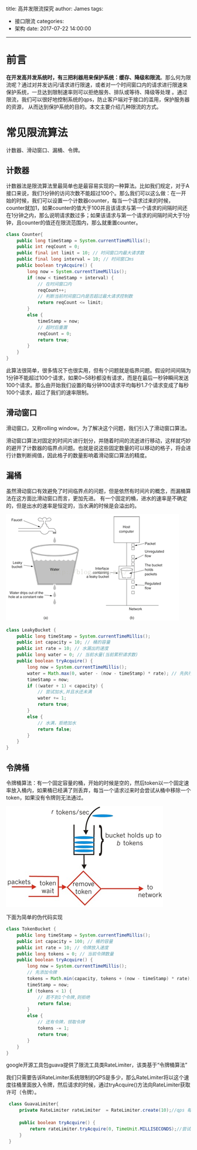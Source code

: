 title: 高并发限流探究
author: James
tags:
  - 接口限流
categories:
  - 架构
date: 2017-07-22 14:00:00
---

# 前言

**在开发高并发系统时，有三把利器用来保护系统：缓存、降级和限流**。那么何为限流呢？通过对并发访问/请求进行限速，或者对一个时间窗口内的请求进行限速来保护系统，一旦达到限制速率则可以拒绝服务、排队或等待、降级等处理 。通过限流，我们可以很好地控制系统的qps，防止客户端对于接口的滥用，保护服务器的资源， 从而达到保护系统的目的。本文主要介绍几种限流的方式。 

<!-- more -->

# 常见限流算法

计数器、滑动窗口、漏桶、令牌。 

## 计数器

计数器法是限流算法里最简单也是最容易实现的一种算法。比如我们规定，对于A接口来说，我们1分钟的访问次数不能超过100个。那么我们可以这么做：在一开始的时候，我们可以设置一个计数器counter，每当一个请求过来的时候，counter就加1，如果counter的值大于100并且该请求与第一个请求的间隔时间还在1分钟之内，那么说明请求数过多；如果该请求与第一个请求的间隔时间大于1分钟，且counter的值还在限流范围内，那么就重置counter。

```java
class Counter{
    public long timeStamp = System.currentTimeMillis();
    public int reqCount = 0;
    public final int limit = 10; // 时间窗口内最大请求数
    public final long interval = 10; // 时间窗口ms
    public boolean tryAcquire() {
        long now = System.currentTimeMillis();
        if (now < timeStamp + interval) {
            // 在时间窗口内
            reqCount++;
            // 判断当前时间窗口内是否超过最大请求控制数
            return reqCount <= limit;
        }
        else {
            timeStamp = now;
            // 超时后重置
            reqCount = 0;
            return true;
        }
    }
}
```

此算法很简单，很多情况下也很实用，但有个问题就是临界问题。假设时间间隔为1分钟不能超过100个请求，如果0~58秒都没有请求，而是在最后一秒钟瞬间发送100个请求。那么由开始我们设置的每分钟100请求平均每秒1.7个请求变成了每秒100个请求，超过了我们的速率限制。

## 滑动窗口

滑动窗口，又称rolling window。为了解决这个问题，我们引入了滑动窗口算法。 

滑动窗口算法对固定的时间片进行划分，并随着时间的流逝进行移动，这样就巧妙的避开了计数器的临界点问题。也就是说这些固定数量的可以移动的格子，将会进行计数判断阀值，因此格子的数量影响着滑动窗口算法的精度。 

## 漏桶

虽然滑动窗口有效避免了时间临界点的问题，但是依然有时间片的概念，而漏桶算法在这方面比滑动窗口而言，更加先进。
有一个固定的桶，进水的速率是不确定的，但是出水的速率是恒定的，当水满的时候是会溢出的。

![](/images/ratelimit/a1.png)

```java
class LeakyBucket {
    public long timeStamp = System.currentTimeMillis();
    public int capacity = 10; // 桶的容量
    public int rate = 10; // 水漏出的速度
    public long water = 0; // 当前水量(当前累积请求数)
    public boolean tryAcquire() {
        long now = System.currentTimeMillis();
        water = Math.max(0, water - (now - timeStamp) * rate); // 先执行漏水，计算剩余水量
        timeStamp = now;
        if ((water + 1) < capacity) {
            // 尝试加水,并且水还未满
            water += 1;
            return true;
        }
        else {
            // 水满，拒绝加水
            return false;
        }
    }
}
```

## 令牌桶

令牌桶算法：有一个固定容量的桶，开始的时候是空的，然后token以一个固定速率放入桶内，如果桶已经满了则丢弃，每当一个请求过来时会尝试从桶中移除一个token，如果没有令牌则无法通过。

![](/images/ratelimit/a2.png)

下面为简单的伪代码实现

```java
class TokenBucket {
    public long timeStamp = System.currentTimeMillis();
    public int capacity = 100; // 桶的容量
    public int rate = 10; // 令牌放入速度
    public long tokens = 0; // 当前令牌数量
    public boolean tryAcquire() {
        long now = System.currentTimeMillis();
        // 先添加令牌
        tokens = Math.min(capacity, tokens + (now - timeStamp) * rate);
        timeStamp = now;
        if (tokens < 1) {
            // 若不到1个令牌,则拒绝
            return false;
        }
        else {
            // 还有令牌，领取令牌
            tokens -= 1;
            return true;
        }
    }
}
```

google开源工具包guava提供了限流工具类RateLimiter，该类基于“令牌桶算法” 

我们只需要告诉RateLimiter系统限制的QPS是多少，那么RateLimiter将以这个速度往桶里面放入令牌，然后请求的时候，通过tryAcquire()方法向RateLimiter获取许可（令牌）。 

```java
 class GuavaLimiter{
     private RateLimiter rateLimiter  = RateLimiter.create(10);//qps 每秒的请求速率

     public boolean tryAcquire() {
         return rateLimiter.tryAcquire(0, TimeUnit.MILLISECONDS);//尝试获取令牌
     }
 }
```

